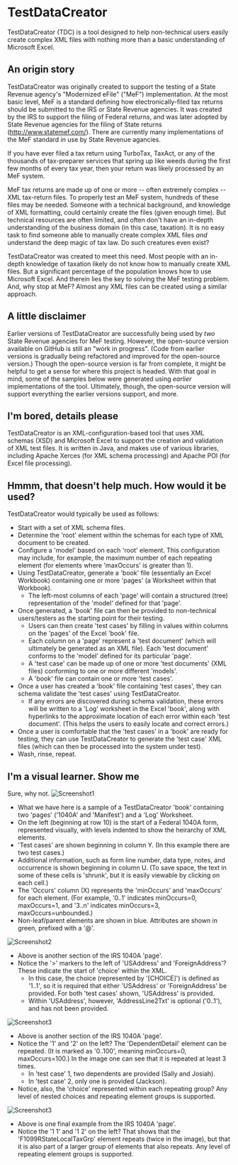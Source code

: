 # TestDataCreator
TestDataCreator (TDC) is a tool designed to help non-technical users easily create complex XML files with nothing more than a basic understanding of Microsoft Excel.

## An origin story

TestDataCreator was originally created to support the testing of a State Revenue agency's "Modernized eFile" ("MeF") implementation. At the most basic level, MeF is a standard defining how electronically-filed tax returns should be submitted to the IRS or State Revenue agencies. It was created by the IRS to support the filing of Federal returns, and was later adopted by State Revenue agencies for the filing of State returns (http://www.statemef.com/). There are currently many implementations of the MeF standard in use by State Revenue agancies.

If you have ever filed a tax return using TurboTax, TaxAct, or any of the thousands of tax-preparer services that spring up like weeds during the first few months of every tax year, then your return was likely processed by an MeF system.

MeF tax returns are made up of one or more -- often extremely complex -- XML tax-return files. To properly test an MeF system, hundreds of these files may be needed. Someone with a technical background, and knowledge of XML formatting, could certainly create the files (given enough time). But technical resources are often limited, and often don't have an in-depth understanding of the business domain (in this case, taxation). It is no easy task to find someone able to manually create complex XML files *and* understand the deep magic of tax law. Do such creatures even exist?

TestDataCreator was created to meet this need. Most people with an in-depth knowledge of taxation likely do not know how to manually create XML files. But a significant percentage of the population knows how to use Microsoft Excel. And therein lies the key to solving the MeF testing problem. And, why stop at MeF? Almost any XML files can be created using a similar approach.

## A little disclaimer
Earlier versions of TestDataCreator are successfully being used by *two* State Revenue agencies for MeF testing. However, the open-source version available on GitHub is still an "work in progress". (Code from earlier versions is gradually being refactored and improved for the open-source version.) Though the open-source version is far from complete, it might be helpful to get a sense for where this project is headed. With that goal in mind, some of the samples below were generated using *earlier* implementations of the tool. Ultimately, though, the open-source version will support everything the earlier versions support, and more.

## I'm bored, details please
TestDataCreator is an XML-configuration-based tool that uses XML schemas (XSD) and Microsoft Excel to support the creation and validation of XML test files. It is written in Java, and makes use of various libraries, including Apache Xerces (for XML schema processing) and Apache POI (for Excel file processing).

## Hmmm, that doesn't help much. How would it be used?
TestDataCreator would typically be used as follows:

- Start with a set of XML schema files.
- Determine the 'root' element within the schemas for each type of XML document to be created.
- Configure a 'model' based on each 'root' element. This configuration may include, for example, the maximum number of each repeating element (for elements where 'maxOccurs' is greater than 1).
- Using TestDataCreator, generate a 'book' file (essentially an Excel Workbook) containing one or more 'pages' (a Worksheet within that Workbook). 
  - The left-most columns of each 'page' will contain a structured (tree) representation of the 'model' defined for that 'page'. 
- Once generated, a 'book' file can then be provided to non-technical users/testers as the starting point for their testing.
  - Users can then create 'test cases' by filling in values within columns on the 'pages' of the Excel 'book' file.
  - Each column on a 'page' represent a 'test document' (which will ultimately be generated as an XML file). Each 'test document' conforms to the 'model' defined for its particular 'page'. 
  - A 'test case' can be made up of one or more 'test documents' (XML files) conforming to one or more different 'models'. 
  - A 'book' file can contain one or more 'test cases'.
- Once a user has created a 'book' file containing 'test cases', they can schema validate the 'test cases' using TestDataCreator. 
  - If any errors are discovered during schema validation, these errors will be written to a 'Log' worksheet in the Excel 'book', along with hyperlinks to the approximate location of each error within each 'test document'. (This helps the users to easily locate and correct errors.)
- Once a user is comfortable that the 'test cases' in a 'book' are ready for testing, they can use TestDataCreator to generate the 'test case' XML files (which can then be processed into the system under test).
- Wash, rinse, repeat.

## I'm a visual learner. Show me
Sure, why not. 
![Screenshot1](https://cloud.githubusercontent.com/assets/16735709/13550065/a7dc1384-e2e2-11e5-8da1-f3cadc465251.JPG)
- What we have here is a sample of a TestDataCreator 'book' containing two 'pages' ('1040A' and 'Manifest') and a 'Log' Worksheet. 
- On the left (beginning at row 10) is the start of a Federal 1040A form, represented visually, with levels indented to show the heirarchy of XML elements.
- 'Test cases' are shown beginning in column Y. (In this example there are two test cases.)
- Additional information, such as form line number, data type, notes, and occurrence is shown beginning in column U. (To save space, the text in some of these cells is 'shrunk', but it is easily viewable by clicking on each cell.)
- The 'Occurs' column (X) represents the 'minOccurs' and 'maxOccurs' for each element. (For example, '0..1' indicates minOccurs=0, maxOccurs=1, and '3..n' indicates minOccurs=3, maxOccurs=unbounded.)
- Non-leaf/parent elements are shown in blue. Attributes are shown in green, prefixed with a '@'.

![Screenshot2](https://cloud.githubusercontent.com/assets/16735709/13550063/a7d7a074-e2e2-11e5-8eff-689bedfb44e8.JPG)
- Above is another section of the IRS 1040A 'page'. 
- Notice the '>' markers to the left of 'USAddress' and 'ForeignAddress'? These indicate the start of 'choice' within the XML. 
  - In this case, the choice (represented by '[CHOICE]') is defined as '1..1', so it is required that either 'USAddress' or 'ForeignAddress' be provided. For both 'test cases' shown, 'USAddress' is provided. 
  - Within 'USAddress', however, 'AddressLine2Txt' is optional ('0..1'), and has not been provided.

![Screenshot3](https://cloud.githubusercontent.com/assets/16735709/13550066/a7dc8d1e-e2e2-11e5-8d14-6c0435ea485d.JPG)
- Above is another section of the IRS 1040A 'page'.
- Notice the '1' and '2' on the left? The 'DependentDetail' element can be repeated. (It is marked as '0..100', meaning minOccurs=0, maxOccurs=100.) In the image one can see that it is repeated at least 3 times.
  - In 'test case' 1, two dependents are provided (Sally and Josiah). 
  - In 'test case' 2, only one is provided (Jackson).
- Notice, also, the 'choice' represented within each repeating group? Any level of nested choices and repeating element groups is supported.

![Screenshot3](https://cloud.githubusercontent.com/assets/16735709/13550064/a7d9d74a-e2e2-11e5-9c3f-b69cccca1ea9.JPG)
- Above is one final example from the IRS 1040A 'page'.
- Notice the '1  1' and '1  2' on the left? That shows that the 'F1099RStateLocalTaxGrp' element repeats (twice in the image), but that it is also part of a larger group of elements that also repeats. Any level of repeating element groups is supported.
